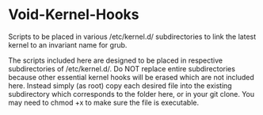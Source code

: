 # Void-Kernel-Hooks
Scripts to be placed in various /etc/kernel.d/ subdirectories to link the latest kernel to an invariant name for grub.

The scripts included here are designed to be placed in respective subdirectories of /etc/kernel.d/. Do NOT replace entire subdirectories because other essential kernel hooks will be erased which are not included here.  Instead simply (as root) copy each desired file into the existing subdirectory which corresponds to the folder here, or in your git clone. You may need to chmod +x to make sure the file is executable.
